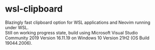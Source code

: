 # wsl-clipboard
Blazingly fast clipboard option for WSL applications and Neovim running under WSL.     
Still on working progress state, build using Microsoft Visual Studio Community 
2019 Version 16.11.19 on Windows 10 Version 21H2 (OS Build 19044.2006).
